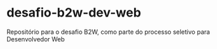 # desafio-b2w-dev-web
Repositório para o desafio B2W, como parte do processo seletivo para Desenvolvedor Web
